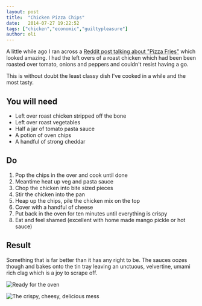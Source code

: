```yaml
---
layout: post
title:  "Chicken Pizza Chips"
date:   2014-07-27 19:22:52
tags: ["chicken","economic","guiltypleasure"]
author: oli
---
```


A little while ago I ran across a [Reddit post talking about "Pizza Fries"](http://www.reddit.com/r/food/comments/266472/has_anyone_tried_pizza_fries/) which looked amazing.  I had the left overs of a roast chicken which had been been roasted over tomato, onions and peppers and couldn't resist having a go.

This is without doubt the least classy dish I've cooked in a while and the most tasty.


## You will need

* Left over roast chicken stripped off the bone
* Left over roast vegetables
* Half a jar of tomato pasta sauce
* A potion of oven chips
* A handful of strong cheddar



## Do

1. Pop the chips in the over and cook until done
2. Meantime heat up veg and pasta sauce
3. Chop the chicken into bite sized pieces
4. Stir the chicken into the pan
5. Heap up the chips, pile the chicken mix on the top
6. Cover with a handful of cheese
7. Put back in the oven for ten minutes until everything is crispy 
8. Eat and feel shamed (excellent with home made mango pickle or hot sauce)


## Result

Something that is far better than it has any right to be.  The sauces oozes though and bakes onto the tin tray leaving an unctuous, velvertine, umami rich clag which is a joy to scrape off.

![Ready for the oven](https://lh4.googleusercontent.com/-Ta_-4en_hQ4/U9Ki2bVcDpI/AAAAAAAAE94/M7FYNHrxni8/w497-h663-no/IMG_20140725_193139.jpg "Ready for the oven")

![The crispy, cheesy, delicious mess](https://lh6.googleusercontent.com/F2X0UHbZ8NxUuTfx928gJEFly8fIf3z1Zvu2CNqmk7E=w497-h663-no "The crispy, cheesy, delicious mess")
